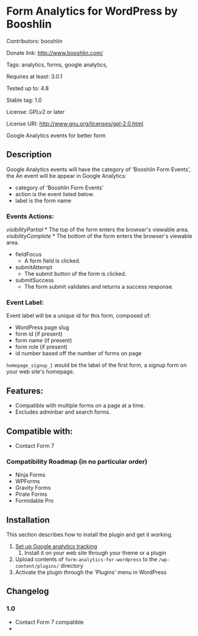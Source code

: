 # Form Analytics for WordPress by Booshlin

Contributors: booshlin

Donate link: http://www.booshlin.com/

Tags: analytics, forms, google analytics, 

Requires at least: 3.0.1

Tested up to: 4.8

Stable tag: 1.0

License: GPLv2 or later

License URI: http://www.gnu.org/licenses/gpl-2.0.html

Google Analytics events for better form

## Description

Google Analytics events will have the category of 'Booshlin Form Events', the 
An event will be appear in Google Analytics:
* category of 'Booshlin Form Events'
* action is the event listed below.
* label is the form name

### Events Actions:

*visibilityPartial*
	* The top of the form enters the browser's viewable area.
*visibilityComplete*
	* The bottom of the form enters the browser's viewable area.
* fieldFocus
	* A form field is clicked.
* submitAttempt
	* The submit button of the form is clicked.
* submitSuccess
	* The form submit validates and returns a success response.

### Event Label:

Event label will be a unique id for this form, composed of:
* WordPress page slug
* form id (if present)
* form name (if present)
* form role (if present)
* id number based off the number of forms on page

`homepage_signup_1` would be the label of the first form, a signup form on your web site's homepage.


## Features:

* Compatible with multiple forms on a page at a time.
* Excludes adminbar and search forms.


## Compatible with:

* Contact Form 7

### Compatibility Roadmap (in no particular order)

* Ninja Forms
* WPForms
* Gravity Forms
* Pirate Forms
* Formidable Pro

## Installation

This section describes how to install the plugin and get it working.

1. [Set up Google analytics tracking](https://support.google.com/analytics/answer/1008080?hl=en)
	1. Install it on your web site through your theme or a plugin
1. Upload contents of `form-analytics-for-wordpress` to the `/wp-content/plugins/` directory
1. Activate the plugin through the 'Plugins' menu in WordPress


## Changelog

### 1.0

* Contact Form 7 compatible
* 
